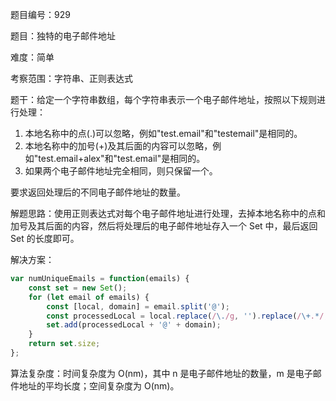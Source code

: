 题目编号：929

题目：独特的电子邮件地址

难度：简单

考察范围：字符串、正则表达式

题干：给定一个字符串数组，每个字符串表示一个电子邮件地址，按照以下规则进行处理：

1. 本地名称中的点(.)可以忽略，例如"test.email"和"testemail"是相同的。
2. 本地名称中的加号(+)及其后面的内容可以忽略，例如"test.email+alex"和"test.email"是相同的。
3. 如果两个电子邮件地址完全相同，则只保留一个。

要求返回处理后的不同电子邮件地址的数量。

解题思路：使用正则表达式对每个电子邮件地址进行处理，去掉本地名称中的点和加号及其后面的内容，然后将处理后的电子邮件地址存入一个 Set 中，最后返回 Set 的长度即可。

解决方案：

```javascript
var numUniqueEmails = function(emails) {
    const set = new Set();
    for (let email of emails) {
        const [local, domain] = email.split('@');
        const processedLocal = local.replace(/\./g, '').replace(/\+.*/, '');
        set.add(processedLocal + '@' + domain);
    }
    return set.size;
};
```

算法复杂度：时间复杂度为 O(nm)，其中 n 是电子邮件地址的数量，m 是电子邮件地址的平均长度；空间复杂度为 O(nm)。